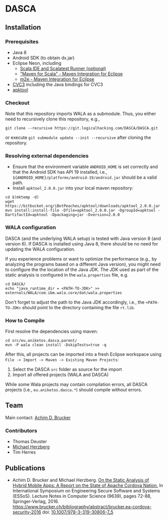 # DASCA
## Installation
### Prerequisites
* Java 8
* Android SDK (to obtain dx.jar)
* Eclipse Neon, including
  * [Scala IDE and Scalatest Runner (optional)](http://download.scala-ide.org/sdk/lithium/e44/scala211/stable/site)
  * ["Maven for Scala" - Maven Integration for Eclipse](http://alchim31.free.fr/m2e-scala/update-site)
  * [m2e - Maven Integration for Eclipse](http://download.eclipse.org/releases/neon)
* [CVC3](http://cs.nyu.edu/acsys/cvc3/) including the Java bindings for CVC3
* [apktool](https://ibotpeaches.github.io/Apktool/)


### Checkout
Note that this repository imports WALA as a submodule. Thus,
you either need to recursively clone this repository, e.g.,
```
git clone --recursive https://git.logicalhacking.com/DASCA/DASCA.git
```
or execute ``git submodule update --init --recursive`` after 
cloning the repository.


### Resolving external dependencies
* Ensure that the environment variable `ANDROID_HOME` is set correctly and that
  the Android SDK has API 19 installed, i.e.,
  `${ANDROID_HOME}/platforms/android-19/android.jar` should be a valid path.
* Install ``apktool_2.0.0.jar`` into your local maven repository:

```
cd $(mktemp -d)
wget https://bitbucket.org/iBotPeaches/apktool/downloads/apktool_2.0.0.jar
mvn install:install-file -Dfile=apktool_2.0.0.jar -DgroupId=apktool -DartifactId=apktool -Dpackaging=jar -Dversion=2.0.0
```

### WALA configuration
DASCA (and the underlying WALA setup) is tested with Java version 8 
(and version 6). If DASCA is installed using Java 8, there should be 
no need for updating the WALA configuration. 

If you experience problems or want to optimize the performance (e.g., 
by analyzing the programs based on a different Java version), you 
might need to configure the the location of the Java JDK. The JDK used
as part of the static analysis is configured in the `wala.properties` 
file, e.g.

```
cd DASCA/
echo "java_runtime_dir = <PATH-TO-JDK>" >> externals/WALA/com.ibm.wala.core/dat/wala.properties
```
Don't forget to adjust the path to the Java JDK accordingly, i.e.,
the `<PATH-TO-JDK>` should point to the directory containing the file
`rt.lib`.

### How to Compile
First resolve the dependencies using maven:
```
cd src/eu.aniketos.dasca.parent/
mvn -P wala clean install -DskipTests=true -q
```
After this, all projects can be imported into a fresh Eclipse
workspace using `File -> Import -> Maven -> Existing Maven Projects`:
 1. Select the DASCA `src` folder as source for the import
 2. Import all offered projects (WALA and DASCA)

While some Wala projects may contain compilation errors, all DASCA 
projects (i.e., `eu.aniketos.dasca.*`) should compile without errors.

## Team 
Main contact: [Achim D. Brucker](http://www.brucker.ch/)

### Contributors
* Thomas Deuster
* [Michael Herzberg](http://www.dcs.shef.ac.uk/cgi-bin/makeperson?M.Herzberg)
* Tim Herres


## Publications
* Achim D. Brucker and Michael Herzberg. [On the Static Analysis of
  Hybrid Mobile Apps: A Report on the State of Apache Cordova
  Nation.](https://www.brucker.ch/bibliography/download/2016/brucker.ea-cordova-security-2016.pdf)
  In International Symposium on Engineering Secure Software
  and Systems (ESSoS). Lecture Notes in Computer Science (9639), pages
  72-88, Springer-Verlag, 2016.
  https://www.brucker.ch/bibliography/abstract/brucker.ea-cordova-security-2016
  doi: [10.1007/978-3-319-30806-7_5](http://dx.doi.org/10.1007/978-3-319-30806-7_5)
